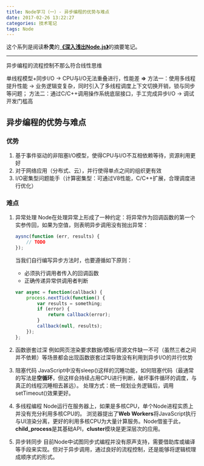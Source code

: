 ```yaml
---
title: Node学习（一）- 异步编程的优势与难点
date: 2017-02-26 13:22:27
categories: 技术笔记
tags: Node
---
```


这个系列是阅读**朴灵**的[**《深入浅出Node.js》**][1]的摘要笔记。

---

异步编程的流程控制不那么符合线性思维

单线程模型+同步I/O -> CPU与I/O无法重叠进行，性能差 **=>** 方法一：使用多线程提升性能 -> 业务逻辑变复杂，同时引入了多线程调度上下文切换开销，锁与同步等问题； 方法二：通过C/C++调用操作系统底层接口，手工完成异步I/O -> 调试开发门槛高

<!--more-->

## 异步编程的优势与难点
### 优势
1. 基于事件驱动的非阻塞I/O模型，使得CPU与I/O不互相依赖等待，资源利用更好
2. 对于网络应用（分布式、云），并行使得单点之间的组织更有效
3. I/O密集型问题能手（计算密集型：可通过V8性能，C/C++扩展，合理调度进行优化）

### 难点
1. 异常处理
Node在处理异常上形成了一种约定：将异常作为回调函数的第一个实参传回，如果为空值，则表明异步调用没有抛出异常：

    ```javascript
    aysnc(function (err, results) {
        // TODO
    });
    ```

    当我们自行编写异步方法时，也要遵循如下原则：

    * 必须执行调用者传入的回调函数
    * 正确传递异常供调用者判断

    ```javascript
    var async = function(callback) {
        process.nextTick(function() {
            var results = something;
            if (error) {
                return callback(error);
            }
            callback(null, results);
        });
    };
    ```

2. 函数嵌套过深
    例如网页渲染要求数据/模板/资源文件缺一不可（虽然三者之间并不依赖）等场景都会出现函数嵌套过深导致没有利用到异步I/O的并行优势

3. 阻塞代码
    JavaScript中没有sleep()这样的沉睡功能，如何阻塞代码（最通常的写法是**空循环**，但这样会持续占用CPU进行判断，破坏事件循环的调度，与真正的线程沉睡相去甚远）。
    处理方式：统一规划业务逻辑后，调用setTimeout()效果更好。

4. 多线程编程
    Node运行在服务器上，如果是多核CPU，单个Node进程实质上并没有充分利用多核CPU的。
    浏览器提出了**Web Workers**将JavaScript执行与UI渲染分离，更好的利用多核CPU为大量计算服务。Node借鉴于此，**child_process**是其基础API，**cluster**模块是更深层次的应用。

5. 异步转同步
    目前Node中试图同步式编程并没有原声支持，需要借助库或编译等手段来实现。但对于异步调用，通过良好的流程控制，还是能够将逻辑梳理成顺序式的形式。

[1]: https://book.douban.com/subject/25768396/